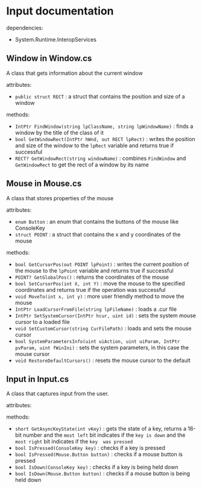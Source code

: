 # Input documentation

dependencies:
- System.Runtime.InteropServices

## Window in Window.cs

A class that gets information about the current window

attributes:
- `public struct RECT` : a struct that contains the position and size of a window

methods:
- `IntPtr FindWindow(string lpClassName, string lpWindowName)` : finds a window by the title 
of the class of it
- `bool GetWindowRect(IntPtr hWnd, out RECT lpRect)` : writes the position and size of the 
window to the `lpRect` variable and returns true if successful
- `RECT? GetWindowRect(string windowName)` : combines `FindWindow` and `GetWindowRect` to get the
rect of a window by its name

## Mouse in Mouse.cs

A class that stores properties of the mouse

attributes:
- `enum Button` : an enum that contains the buttons of the mouse like ConsoleKey
- `struct POINT` : a struct that contains the x and y coordinates of the mouse

methods:
- `bool GetCursorPos(out POINT lpPoint)` : writes the current position of the mouse to the 
`lpPoint` variable and returns true if successful
- `POINT? GetGlobalPos()` : returns the coordinates of the mouse
- `bool SetCursorPos(int X, int Y)` : move the mouse to the specified coordinates and returns 
true if the operation was successful
- `void MoveTo(int x, int y)` : more user friendly method to move the mouse
- `IntPtr LoadCursorFromFile(string lpFileName)` : loads a .cur file
- `IntPtr SetSystemCursor(IntPtr hcur, uint id)` : sets the system mouse cursor to a loaded file
- `void SetCustomCursor(string CurFilePath)` : loads and sets the mouse cursor
- `bool SystemParametersInfo(uint uiAction, uint uiParam, IntPtr pvParam, uint fWinIni)` :
sets the system parameters, in this case the mouse cursor
- `void RestoreDefaultCursors()` : resets the mouse cursor to the default

## Input in Input.cs

A class that captures input from the user.

attributes:

methods:
- `short GetAsyncKeyState(int vKey)` : gets the state of a key, returns a 16-bit number and
the `most left` bit indicates if the `key is down` and the `most right` bit indicates if the `key 
was pressed`
- `bool IsPressed(ConsoleKey key)` : checks if a key is pressed
- `bool IsPressed(Mouse.Button button)` : checks if a mouse button is pressed
- `bool IsDown(ConsoleKey key)` : checks if a key is being held down
- `bool IsDown(Mouse.Button button)` : checks if a mouse button is being held down
